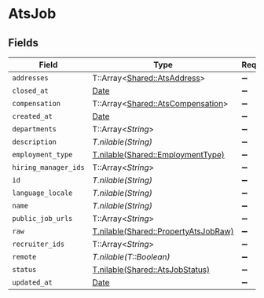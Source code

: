 # AtsJob


## Fields

| Field                                                                            | Type                                                                             | Required                                                                         | Description                                                                      |
| -------------------------------------------------------------------------------- | -------------------------------------------------------------------------------- | -------------------------------------------------------------------------------- | -------------------------------------------------------------------------------- |
| `addresses`                                                                      | T::Array<[Shared::AtsAddress](../../models/shared/atsaddress.md)>                | :heavy_minus_sign:                                                               | N/A                                                                              |
| `closed_at`                                                                      | [Date](https://ruby-doc.org/stdlib-2.6.1/libdoc/date/rdoc/Date.html)             | :heavy_minus_sign:                                                               | N/A                                                                              |
| `compensation`                                                                   | T::Array<[Shared::AtsCompensation](../../models/shared/atscompensation.md)>      | :heavy_minus_sign:                                                               | N/A                                                                              |
| `created_at`                                                                     | [Date](https://ruby-doc.org/stdlib-2.6.1/libdoc/date/rdoc/Date.html)             | :heavy_minus_sign:                                                               | N/A                                                                              |
| `departments`                                                                    | T::Array<*String*>                                                               | :heavy_minus_sign:                                                               | N/A                                                                              |
| `description`                                                                    | *T.nilable(String)*                                                              | :heavy_minus_sign:                                                               | N/A                                                                              |
| `employment_type`                                                                | [T.nilable(Shared::EmploymentType)](../../models/shared/employmenttype.md)       | :heavy_minus_sign:                                                               | N/A                                                                              |
| `hiring_manager_ids`                                                             | T::Array<*String*>                                                               | :heavy_minus_sign:                                                               | N/A                                                                              |
| `id`                                                                             | *T.nilable(String)*                                                              | :heavy_minus_sign:                                                               | N/A                                                                              |
| `language_locale`                                                                | *T.nilable(String)*                                                              | :heavy_minus_sign:                                                               | N/A                                                                              |
| `name`                                                                           | *T.nilable(String)*                                                              | :heavy_minus_sign:                                                               | N/A                                                                              |
| `public_job_urls`                                                                | T::Array<*String*>                                                               | :heavy_minus_sign:                                                               | N/A                                                                              |
| `raw`                                                                            | [T.nilable(Shared::PropertyAtsJobRaw)](../../models/shared/propertyatsjobraw.md) | :heavy_minus_sign:                                                               | N/A                                                                              |
| `recruiter_ids`                                                                  | T::Array<*String*>                                                               | :heavy_minus_sign:                                                               | N/A                                                                              |
| `remote`                                                                         | *T.nilable(T::Boolean)*                                                          | :heavy_minus_sign:                                                               | N/A                                                                              |
| `status`                                                                         | [T.nilable(Shared::AtsJobStatus)](../../models/shared/atsjobstatus.md)           | :heavy_minus_sign:                                                               | N/A                                                                              |
| `updated_at`                                                                     | [Date](https://ruby-doc.org/stdlib-2.6.1/libdoc/date/rdoc/Date.html)             | :heavy_minus_sign:                                                               | N/A                                                                              |